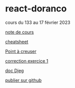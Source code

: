 # react-doranco

cours du 133 au 17 février 2023

[note de cours](./noteDeCours.md)

[cheatsheet](./cheatsheet.md)

[Point à creuser](./pointACreuser.md)

[correction exercice 1](./correctionExo1.md)

[doc Djeg](https://github.com/Djeg/formation-react/tree/session/13-02-23/17-02-23)

[publier sur github](./publierGitHub.md)

```

```
